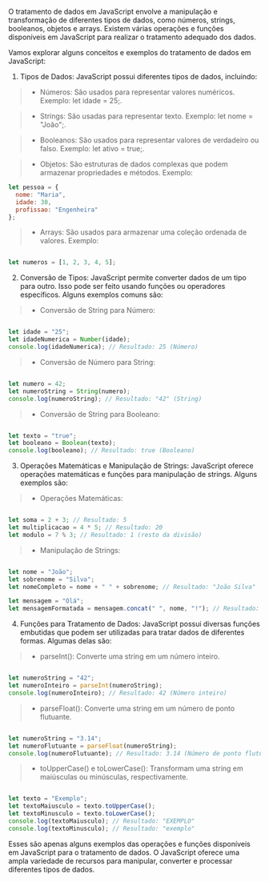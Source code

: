 O tratamento de dados em JavaScript envolve a manipulação e transformação de diferentes tipos de dados, como números, strings, booleanos, objetos e arrays. Existem várias operações e funções disponíveis em JavaScript para realizar o tratamento adequado dos dados.

Vamos explorar alguns conceitos e exemplos do tratamento de dados em JavaScript:

1. Tipos de Dados:
JavaScript possui diferentes tipos de dados, incluindo:

> * Números: São usados para representar valores numéricos. Exemplo: let idade = 25;.

> * Strings: São usadas para representar texto. Exemplo: let nome = "João";.

> * Booleanos: São usados para representar valores de verdadeiro ou falso. Exemplo: let ativo = true;.

> * Objetos: São estruturas de dados complexas que podem armazenar propriedades e métodos. Exemplo:

```javascript
let pessoa = {
  nome: "Maria",
  idade: 30,
  profissao: "Engenheira"
};
```

> * Arrays: São usados para armazenar uma coleção ordenada de valores. Exemplo:

```javascript

let numeros = [1, 2, 3, 4, 5];
```

2. Conversão de Tipos:
JavaScript permite converter dados de um tipo para outro. Isso pode ser feito usando funções ou operadores específicos. Alguns exemplos comuns são:

> * Conversão de String para Número:

```javascript

let idade = "25";
let idadeNumerica = Number(idade);
console.log(idadeNumerica); // Resultado: 25 (Número)
```

> * Conversão de Número para String:

```javascript

let numero = 42;
let numeroString = String(numero);
console.log(numeroString); // Resultado: "42" (String)
```

> * Conversão de String para Booleano:

```javascript

let texto = "true";
let booleano = Boolean(texto);
console.log(booleano); // Resultado: true (Booleano)
```

3. Operações Matemáticas e Manipulação de Strings:
JavaScript oferece operações matemáticas e funções para manipulação de strings. Alguns exemplos são:

> * Operações Matemáticas:

```javascript

let soma = 2 + 3; // Resultado: 5
let multiplicacao = 4 * 5; // Resultado: 20
let modulo = 7 % 3; // Resultado: 1 (resto da divisão)
```

> * Manipulação de Strings:

```javascript

let nome = "João";
let sobrenome = "Silva";
let nomeCompleto = nome + " " + sobrenome; // Resultado: "João Silva"

let mensagem = "Olá";
let mensagemFormatada = mensagem.concat(" ", nome, "!"); // Resultado: "Olá João!"
```

4. Funções para Tratamento de Dados:
JavaScript possui diversas funções embutidas que podem ser utilizadas para tratar dados de diferentes formas. Algumas delas são:
> * parseInt(): Converte uma string em um número inteiro.

```javascript

let numeroString = "42";
let numeroInteiro = parseInt(numeroString);
console.log(numeroInteiro); // Resultado: 42 (Número inteiro)
```

> * parseFloat(): Converte uma string em um número de ponto flutuante.

```javascript

let numeroString = "3.14";
let numeroFlutuante = parseFloat(numeroString);
console.log(numeroFlutuante); // Resultado: 3.14 (Número de ponto flutuante)
```

> * toUpperCase() e toLowerCase(): Transformam uma string em maiúsculas ou minúsculas, respectivamente.

```javascript

let texto = "Exemplo";
let textoMaiusculo = texto.toUpperCase();
let textoMinusculo = texto.toLowerCase();
console.log(textoMaiusculo); // Resultado: "EXEMPLO"
console.log(textoMinusculo); // Resultado: "exemplo"
```

Esses são apenas alguns exemplos das operações e funções disponíveis em JavaScript para o tratamento de dados. O JavaScript oferece uma ampla variedade de recursos para manipular, converter e processar diferentes tipos de dados.